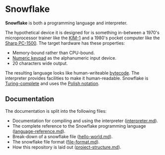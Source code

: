 # Snowflake

**Snowflake** is both a programming language and interpreter.

The hypothetical device it is designed for is something in-between a 1970's microprocessor
trainer like the [KIM-1][2] and a 1980's pocket computer like the [Sharp PC-1500][3]. 
The target hardware has these properties:

* Memory-bound rather than CPU-bound.
* [Numeric keypad][1] as the alphanumeric input device.
* 20 characters wide output.

The resulting language looks like human-writeable [bytecode][4]. The interpreter provides facilities
to make it human-readable. Snowflake is [Turing-complete][5] and uses the [Polish notation][6].

[1]: https://en.wikipedia.org/wiki/E.161
[2]: https://en.wikipedia.org/wiki/KIM-1
[3]: https://en.wikipedia.org/wiki/Sharp_PC-1500
[4]: https://en.wikipedia.org/wiki/Bytecode
[5]: https://en.wikipedia.org/wiki/Turing_completeness
[6]: https://en.wikipedia.org/wiki/Polish_notation

## Documentation

The documentation is split into the following files:

* Documentation for compiling and using the interpreter ([interpreter.md][8]).
* The complete reference to the Snowflake programming language ([language-reference.md][6]).
* Break-down of a snowflake file ([hello-world.md][7]).
* The snowflake file format ([file-format.md][10]).
* How this repository is laid out ([project-structure.md][9]).

[6]: language-reference.md
[7]: hello-world.md
[8]: interpreter.md
[9]: project-structure.md
[10]: file-format.md
